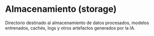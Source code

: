 # Almacenamiento (storage)

Directorio destinado al almacenamiento de datos procesados, modelos entrenados, cachés, logs y otros artefactos generados por la IA.
